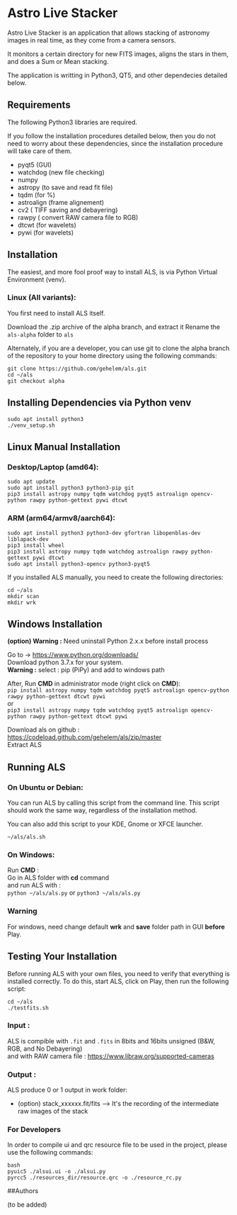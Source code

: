 # Astro Live Stacker
Astro Live Stacker is an application that allows stacking of astronomy images
in real time, as they come from a camera sensors. 

It monitors a certain directory for new FITS images, aligns the stars in them,
and does a Sum or Mean stacking.

The application is writting in Python3, QT5, and other dependecies detailed below.

## Requirements
The following Python3 libraries are required.

If you follow the installation procedures detailed below, then you do not need to
worry about these dependencies, since the installation procedure will take care of
them. 

- pyqt5 (GUI)
- watchdog (new file checking)
- numpy 
- astropy (to save and read fit file)
- tqdm (for %)
- astroalign (frame alignement)
- cv2 ( TIFF saving and debayering)
- rawpy ( convert RAW camera file to RGB)
- dtcwt (for wavelets)
- pywi (for wavelets)

## Installation
The easiest, and more fool proof way to install ALS, is via Python Virtual Environment (venv).

### Linux (All variants):
You first need to install ALS itself.

Download the .zip archive of the alpha branch, and extract it
Rename the `als-alpha` folder to `als`

Alternately, if you are a developer, you can use git to clone the alpha branch of the repository
to your home directory using the following commands:
```
git clone https://github.com/gehelem/als.git
cd ~/als 
git checkout alpha
```
## Installing Dependencies via Python venv
```
sudo apt install python3
./venv_setup.sh
```

## Linux Manual Installation
### Desktop/Laptop (amd64):
```
sudo apt update
sudo apt install python3 python3-pip git
pip3 install astropy numpy tqdm watchdog pyqt5 astroalign opencv-python rawpy python-gettext pywi dtcwt
```  
### ARM (arm64/armv8/aarch64):
```
sudo apt install python3 python3-dev gfortran libopenblas-dev liblapack-dev
pip3 install wheel
pip3 install astropy numpy tqdm watchdog astroalign rawpy python-gettext pywi dtcwt
sudo apt install python3-opencv python3-pyqt5
```  

If you installed ALS manually, you need to create the following directories:
```
cd ~/als 
mkdir scan  
mkdir wrk
```
## Windows Installation
__(option) Warning :__ Need uninstall Python 2.x.x before install process


Go to -> https://www.python.org/downloads/  
Download python 3.7.x for your system.  
__Warning :__ select : pip (PiPy) and add to windows path  

After, Run __CMD__ in administrator mode (right click on __CMD__):  
`pip install astropy numpy tqdm watchdog pyqt5 astroalign opencv-python rawpy python-gettext dtcwt pywi`  
or  
`pip3 install astropy numpy tqdm watchdog pyqt5 astroalign opencv-python rawpy python-gettext dtcwt pywi`

Download als on github : https://codeload.github.com/gehelem/als/zip/master  
Extract ALS

## Running ALS

### On Ubuntu or Debian:
You can run ALS by calling this script from the command line. This script should work the same way,
regardless of the installation method.

You can also add this script to your KDE, Gnome or XFCE launcher.
```
~/als/als.sh
```

### On Windows:
Run __CMD__ :  
Go in ALS folder with __cd__ command  
and run ALS with :  
`python ~/als/als.py` or `python3 ~/als/als.py`
      
### Warning 

For windows, need change default __wrk__ and __save__ folder path in GUI __before__ Play.

## Testing Your Installation
Before running ALS with your own files, you need to verify that everything is 
installed correctly. To do this, start ALS, click on Play, then run the following script:

```
cd ~/als
./testfits.sh
```

### Input :

ALS is compible with `.fit` and `.fits` in 8bits and 16bits unsigned (B&W, RGB, and No Debayering)  
and with RAW camera file : https://www.libraw.org/supported-cameras

### Output :

ALS produce 0 or 1 output in work folder: 
- (option) stack_xxxxxx.fit/fits --> It's the recording of the intermediate raw images of the stack

### For Developers
In order to compile ui and qrc resource file to be used in the project, please use the following commands:
```
bash
pyuic5 ./alsui.ui -o ./alsui.py 
pyrcc5 ./resources_dir/resource.qrc -o ./resource_rc.py
```

##Authors

(to be added)
